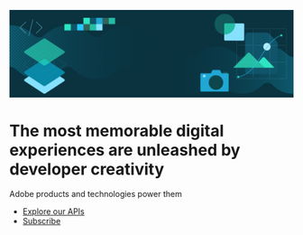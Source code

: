 <Superhero slots="image, heading, text, buttons" variant="centeredXL" />

![IO banner](../../../assets/hero.png)

# The most memorable digital experiences are unleashed by developer creativity

Adobe products and technologies power them

* [Explore our APIs](https://adobe.io)
* [Subscribe](https://adobe.io)